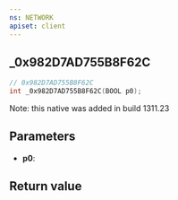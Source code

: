 ```yaml
---
ns: NETWORK
apiset: client
---
```

## _0x982D7AD755B8F62C

```c
// 0x982D7AD755B8F62C
int _0x982D7AD755B8F62C(BOOL p0);
```

Note: this native was added in build 1311.23

## Parameters
* **p0**:

## Return value
